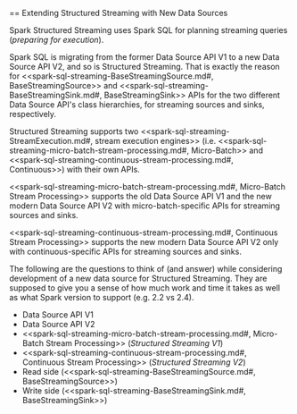 == Extending Structured Streaming with New Data Sources

Spark Structured Streaming uses Spark SQL for planning streaming queries (_preparing for execution_).

Spark SQL is migrating from the former Data Source API V1 to a new Data Source API V2, and so is Structured Streaming. That is exactly the reason for <<spark-sql-streaming-BaseStreamingSource.md#, BaseStreamingSource>> and <<spark-sql-streaming-BaseStreamingSink.md#, BaseStreamingSink>> APIs for the two different Data Source API's class hierarchies, for streaming sources and sinks, respectively.

Structured Streaming supports two <<spark-sql-streaming-StreamExecution.md#, stream execution engines>> (i.e. <<spark-sql-streaming-micro-batch-stream-processing.md#, Micro-Batch>> and <<spark-sql-streaming-continuous-stream-processing.md#, Continuous>>) with their own APIs.

<<spark-sql-streaming-micro-batch-stream-processing.md#, Micro-Batch Stream Processing>> supports the old Data Source API V1 and the new modern Data Source API V2 with micro-batch-specific APIs for streaming sources and sinks.

<<spark-sql-streaming-continuous-stream-processing.md#, Continuous Stream Processing>> supports the new modern Data Source API V2 only with continuous-specific APIs for streaming sources and sinks.

The following are the questions to think of (and answer) while considering development of a new data source for Structured Streaming. They are supposed to give you a sense of how much work and time it takes as well as what Spark version to support (e.g. 2.2 vs 2.4).

* Data Source API V1
* Data Source API V2
* <<spark-sql-streaming-micro-batch-stream-processing.md#, Micro-Batch Stream Processing>> (_Structured Streaming V1_)
* <<spark-sql-streaming-continuous-stream-processing.md#, Continuous Stream Processing>> (_Structured Streaming V2_)
* Read side (<<spark-sql-streaming-BaseStreamingSource.md#, BaseStreamingSource>>)
* Write side (<<spark-sql-streaming-BaseStreamingSink.md#, BaseStreamingSink>>)
